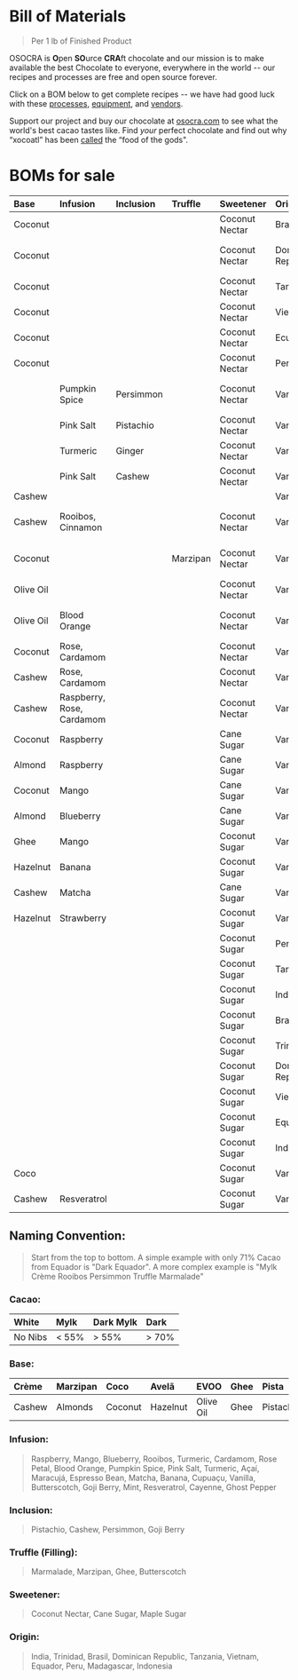 # Bill of Materials
> Per 1 lb of Finished Product

OSOCRA is **O**pen **SO**urce **CRA**ft chocolate and our mission is to make available the best Chocolate to everyone, everywhere in the world -- our recipes and processes are free and open source forever.

Click on a BOM below to get complete recipes -- we have had good luck with these [processes](operations), [equipment](resources), and [vendors](vendors).

Support our project and buy our chocolate at [osocra.com](https://osocra.com) to see what the world's best cacao tastes like. Find *your* perfect chocolate and find out why “xocoatl” has been [called](https://historydaily.org/chocolate-food-of-the-gods) the “food of the gods".

# BOMs for sale

| Base      | Infusion      | Inclusion | Truffle  | Sweetener      | Origin             | Cacao     | Name                    |                         |
| :---      | :---          | :---      | :---     | :---           | :---               | ---:      | :---                    | :---                    |
| Coconut   |               |           |          | Coconut Nectar | Brasil             | Dark      | Coco Brasil             |[21070415](2021/07/04/15)|
| Coconut   |               |           |          | Coconut Nectar | Dominican Republic | Dark      | Coco Dominican Republic |[21071614](2021/07/16/14)|
| Coconut   |               |           |          | Coconut Nectar | Tanzania           | Dark      | Coco Tanzania           |[21072109](2021/07/21/09)|
| Coconut   |               |           |          | Coconut Nectar | Vietnam            | Dark      | Coco Vietnam            |[21072610](2021/07/26/10)|
| Coconut   |               |           |          | Coconut Nectar | Ecuador            | Dark      | Coco Ecuador            |[21072809](2021/07/28/09)|
| Coconut   |               |           |          | Coconut Nectar | Peru               | Dark      | Coco Peru               |[21073013](2021/07/30/13)|
|           | Pumpkin Spice | Persimmon |          | Coconut Nectar | Varies             | Dark      | Pumpkin Spice Persimmon |[21102514](2021/10/25/14)|
|           | Pink Salt     | Pistachio |          | Coconut Nectar | Varies             | Dark      | Pink Salt Pistachio     |[21110110](2021/11/01/10)|
|           | Turmeric      | Ginger    |          | Coconut Nectar | Varies             | Dark      | Turmeric Ginger         |[21110111](2021/11/01/11)|
|           | Pink Salt     | Cashew    |          | Coconut Nectar | Varies             | Dark      | Pink Salt Cashew        |[21110308](2021/11/03/08)|
| Cashew    |               |           |          |                | Varies             | Dark      | Crème                   |[21110712](2021/11/07/12)|
| Cashew    | Rooibos, Cinnamon |       |          | Coconut Nectar | Varies             | Mylk      | Crème Cinnamon Rooibos  |[21110916](2021/11/09/16)|
| Coconut   |               |           | Marzipan | Coconut Nectar | Varies             | Dark      | Coco Truffle Marzipan   |[21112911](2021/11/29/11)|
| Olive Oil |               |           |          | Coconut Nectar | Varies             | Dark      | EVOO                    |[21121510](2021/12/15/10)|
| Olive Oil | Blood Orange  |           |          | Coconut Nectar | Varies             | Dark      | EVOO Blood Orange       |[21121816](2021/12/18/16)|
| Coconut   | Rose, Cardamom|           |          | Coconut Nectar | Varies             | Dark      | Coco Rose               |[22011215](2022/01/12/15)|
| Cashew    | Rose, Cardamom|           |          | Coconut Nectar | Varies             | Dark Mylk | Crème Rose              |[22011216](2022/01/12/16)|
| Cashew    | Raspberry, Rose, Cardamom ||         | Coconut Nectar | Varies             | White     | Crème Raspberry Rose    |[22011217](2022/01/12/17)|
| Coconut   | Raspberry     |           |          | Cane Sugar     | Varies             | White     | Coco Raspberry          |[22011512](2022/01/15/12)|
| Almond    | Raspberry     |           |          | Cane Sugar     | Varies             | White     | Marzipan Raspberry      |[22011513](2022/01/15/13)|
| Coconut   | Mango         |           |          | Cane Sugar     | Varies             | White     | Coco Mango              |[22011708](2022/01/17/08)|
| Almond    | Blueberry     |           |          | Cane Sugar     | Varies             | White     | Marzipan Blueberry      |[22011709](2022/01/17/09)|
| Ghee      | Mango         |           |          | Coconut Sugar  | Varies             | Dark Mylk | Ghee Mango              |[22012812](2022/01/28/12)|
| Hazelnut  | Banana        |           |          | Coconut Sugar  | Varies             | Mylk      | Avelã Banana            |[22012813](2022/01/28/13)|
| Cashew    | Matcha        |           |          | Cane Sugar     | Varies             | White     | Crème Matcha            |[22012814](2022/01/28/14)|
| Hazelnut  | Strawberry    |           |          | Coconut Sugar  | Varies             | Mylk      | Avelã Strawberry        |[22013110](2022/01/31/10)|
|           |               |           |          | Coconut Sugar  | Peru               | Dark      | Peru                    |[22020915](2022/02/09/15)|
|           |               |           |          | Coconut Sugar  | Tanzania           | Dark      | Tanzania                |[22020916](2022/02/09/16)|
|           |               |           |          | Coconut Sugar  | India              | Dark      | India                   |[22021315](2022/02/13/15)|
|           |               |           |          | Coconut Sugar  | Brasil             | Dark      | Brasil                  |[22021316](2022/02/13/16)|
|           |               |           |          | Coconut Sugar  | Trinidad           | Dark      | Trinidad                |[22021317](2022/02/13/17)|
|           |               |           |          | Coconut Sugar  | Dominican Republic | Dark      | Dominican Republic      |[22021318](2022/02/13/18)|
|           |               |           |          | Coconut Sugar  | Vietnam            | Dark      | Vietnam                 |[22021319](2022/02/13/19)|
|           |               |           |          | Coconut Sugar  | Equador            | Dark      | Equador                 |[22021320](2022/02/13/20)|
|           |               |           |          | Coconut Sugar  | Indonesia          | Dark      | Indonesia               |[22021321](2022/02/13/21)|
|  Coco     |               |           |          | Coconut Sugar  | Varies             | Dark      | Coco                    |[22021322](2022/02/13/22)|
|  Cashew   |  Resveratrol  |           |          | Coconut Sugar  | Varies             | Dark      | Crème Resveratrol       |[22021323](2022/02/13/23)|

## Naming Convention:
> Start from the top to bottom. A simple example with only 71% Cacao from Equador is "Dark Equador". A more complex example is "Mylk Crème Rooibos Persimmon Truffle Marmalade"

### Cacao:

| White    | Mylk    | Dark Mylk | Dark   |
| :---     | :---    | :---      | :---   |
| No Nibs  | < 55%   |> 55%      |> 70%   |

### Base:

| Crème     | Marzipan   | Coco      | Avelã     | EVOO       | Ghee    | Pista     |
| :---      | :---       | :---      | :---      | :---       | :---    | :---      |
| Cashew    | Almonds    | Coconut   | Hazelnut  | Olive Oil  | Ghee    | Pistachio |

### Infusion:
> Raspberry, Mango, Blueberry, Rooibos, Turmeric, Cardamom, Rose Petal, Blood Orange, Pumpkin Spice, Pink Salt, Turmeric, Açaí, Maracujá, Espresso Bean, Matcha, Banana, Cupuaçu, Vanilla, Butterscotch, Goji Berry, Mint, Resveratrol, Cayenne, Ghost Pepper

### Inclusion:
> Pistachio, Cashew, Persimmon, Goji Berry

### Truffle (Filling):
> Marmalade, Marzipan, Ghee, Butterscotch

### Sweetener:
> Coconut Nectar, Cane Sugar, Maple Sugar

### Origin:
> India, Trinidad, Brasil, Dominican Republic, Tanzania, Vietnam, Equador, Peru, Madagascar, Indonesia
